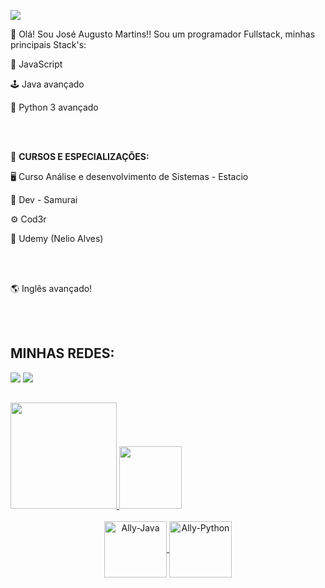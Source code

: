 ![](https://komarev.com/ghpvc/?username=Joseaugustomartins&color=006bed)

📌 Olá! Sou José Augusto Martins!! Sou um programador Fullstack, minhas principais Stack's: 

  👾 JavaScript
 
  🕹️ Java avançado

  🐍 Python 3 avançado

<html>
 <head>
  <br />
 </head>
 <body>
   <br />
 </body>
</html>

📌 **CURSOS E ESPECIALIZAÇÕES:** 

 🖥️ Curso Análise e desenvolvimento de Sistemas - Estacio

 🥋 Dev - Samurai

 ⚙️ Cod3r 

 🚥 Udemy (Nelio Alves)
 
<html>
 <head>
  <br />
 </head>
 <body>
   <br />
 </body>
</html>

🌎 Inglês avançado!

<html>
 <head>
  <br />
 </head>
 <body>
   <br />
 </body>
</html>

## MINHAS REDES:


<a href="https://www.linkedin.com/in/jose-augustob92/" target="_blank"><img src="https://img.shields.io/badge/-LinkedIn-%230077B5?style=for-the-badge&logo=linkedin&logoColor=white" target="_blank"></a> 
<a href = "mailto:joseaugustomartinsqueiroz@gmail.com"><img src="https://img.shields.io/badge/Gmail-D14836?style=for-the-badge&logo=gmail&logoColor=white" target="_blank"></a>

##

<div>
  <a href="[https://github.com/Joseaugustomartins](https://github.com/Joseaugustomartins)"> 
  <img height="170em" src="https://github-readme-stats.vercel.app/api?username=Joseaugustomartins&show_icons=true&theme=tokyonight&include_all_commits=true&count_private=true"/>
  <img height="100em" src="https://github-readme-stats.vercel.app/api/top-langs/?username=Joseaugustomartins&layout=compact&langs_count=16&theme=tokyonight"/>
</div>

<br>
  
<div align="center" style="display: inline_block">
  <img align="center" alt="Ally-Java" height="90" width="100" src="https://cdn.jsdelivr.net/gh/devicons/devicon/icons/java/java-original.svg" />
  <img align="center" alt="Ally-Python" height="90" width="100" src="https://cdn.jsdelivr.net/gh/devicons/devicon/icons/python/python-original-wordmark.svg" /> 
</div>

